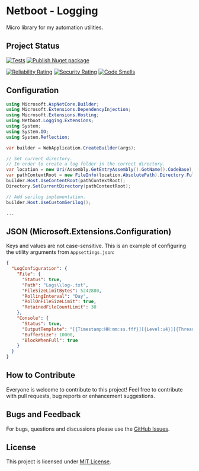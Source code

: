 # Netboot - Logging

Micro library for my automation utilities.

## Project Status

[![Tests](https://github.com/NetbootCompany/Netboot-Logging/actions/workflows/build-and-test.yml/badge.svg)](https://github.com/NetbootCompany/Netboot-Logging/actions/workflows/build-and-test.yml)
[![Publish Nuget package](https://github.com/NetbootCompany/Netboot-Logging/actions/workflows/build-and-publish-nuget.yml/badge.svg)](https://github.com/NetbootCompany/Netboot-Logging/actions/workflows/build-and-publish-nuget.yml)

[![Reliability Rating](https://sonarqube.netboot.fr/api/project_badges/measure?project=netboot_logging&metric=reliability_rating)](https://sonarqube.netboot.fr/dashboard?id=netboot_logging)
[![Security Rating](https://sonarqube.netboot.fr/api/project_badges/measure?project=netboot_logging&metric=security_rating)](https://sonarqube.netboot.fr/dashboard?id=netboot_logging)
[![Code Smells](https://sonarqube.netboot.fr/api/project_badges/measure?project=netboot_logging&metric=code_smells)](https://sonarqube.netboot.fr/dashboard?id=netboot_logging)

## Configuration

```csharp
using Microsoft.AspNetCore.Builder;
using Microsoft.Extensions.DependencyInjection;
using Microsoft.Extensions.Hosting;
using Netboot.Logging.Extensions;
using System;
using System.IO;
using System.Reflection;

var builder = WebApplication.CreateBuilder(args);

// Set current directory.
// In order to create a log folder in the correct directory.
var location = new Uri(Assembly.GetEntryAssembly().GetName().CodeBase);
var pathContextRoot = new FileInfo(location.AbsolutePath).Directory.FullName;
builder.Host.UseContentRoot(pathContextRoot);
Directory.SetCurrentDirectory(pathContextRoot);

// Add serilog implementation.
builder.Host.UseCustomSerilog();

...
```

## JSON (Microsoft.Extensions.Configuration)

Keys and values are not case-sensitive. This is an example of configuring the utility arguments from `Appsettings.json`:

```json
{
  "LogConfiguration": {
    "File": {
      "Status": true,
      "Path": "Logs\\log-.txt",
      "FileSizeLimitBytes": 5242880,
      "RollingInterval": "Day",
      "RollOnFileSizeLimit": true,
      "RetainedFileCountLimit": 30
    },
    "Console": {
      "Status": true,
      "OutputTemplate": "[{Timestamp:HH:mm:ss.fff}][{Level:u4}][{ThreadId}][{SourceContext}] {Message}{NewLine}{Exception}",
      "BufferSize": 10000,
      "BlockWhenFull": true
    }
  }
}
```

## How to Contribute

Everyone is welcome to contribute to this project! Feel free to contribute with pull requests, bug reports or enhancement suggestions.

## Bugs and Feedback

For bugs, questions and discussions please use the [GitHub Issues](https://github.com/NetbootCompany/Netboot-Logging/issues).

## License

This project is licensed under [MIT License](https://github.com/NetbootCompany/Netboot-Logging/blob/main/LICENSE).

